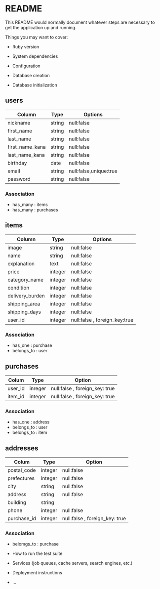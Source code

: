 # README

This README would normally document whatever steps are necessary to get the
application up and running.

Things you may want to cover:

* Ruby version

* System dependencies

* Configuration

* Database creation

* Database initialization
## users
|Column|Type|Options|
|------|----|-------|
|nickname|string|null:false|
|first_name|string|null:false|
|last_name|string|null:false|
|first_name_kana|string|null:false|
|last_name_kana|string|null:false|
|birthday|date|null:false|
|email|string|null:false,unique:true|
|password|string|null:false|

### Association
- has_many : items
- has_many : purchases

## items
|Column|Type|Options|
|------|----|-------|
|image|string|null:false|
|name|string|null:false|
|explanation|text|null:false|
|price|integer|null:false|
|category_name|integer|null:false|
|condition|integer|null:false|
|delivery_burden|integer|null:false|
|shipping_area|integer|null:false|
|shipping_days|integer|null:false|
|user_id|integer|null:false , foreign_key:true|

### Association
- has_one : purchase
- belongs_to : user

## purchases
|Colum|Type|Option|
|-----|----|------|
|user_id|inreger|null:false , foreign_key: true|
|item_id|integer|null:false , foreign_key: true|

### Association
- has_one : address
- belongs_to : user
- belongs_to : item

## addresses
|Colum|Type|Option|
|-----|----|------|
|postal_code|integer|null:false|
|prefectures|integer|null:false|
|city|string|null:false|
|address|string|null:false|
|building|string|
|phone|integer|null:false|
|purchase_id|integer|null:false , foreign_key: true|

### Association
- belomgs_to : purchase

* How to run the test suite

* Services (job queues, cache servers, search engines, etc.)

* Deployment instructions

* ...
